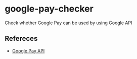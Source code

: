# google-pay-checker
Check whether Google Pay can be used by using Google API

## Refereces
- [Google Pay API](https://developers.google.com/pay/api/web/guides/tutorial)
